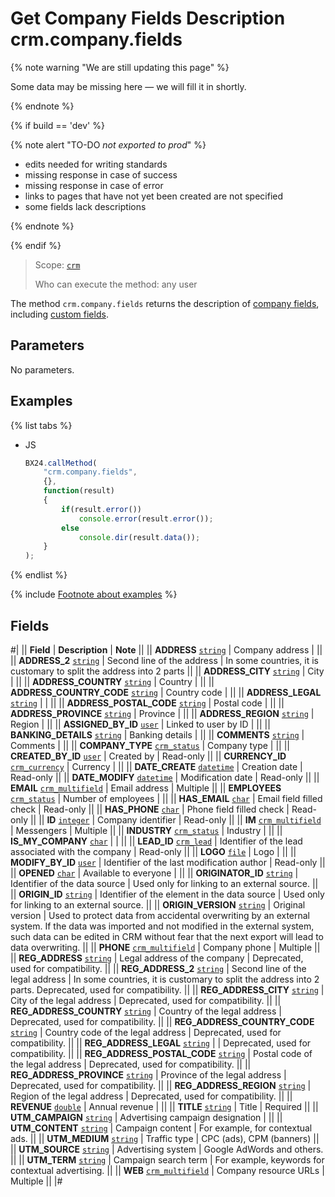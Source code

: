 # Get Company Fields Description crm.company.fields

{% note warning "We are still updating this page" %}

Some data may be missing here — we will fill it in shortly.

{% endnote %}

{% if build == 'dev' %}

{% note alert "TO-DO _not exported to prod_" %}

- edits needed for writing standards
- missing response in case of success
- missing response in case of error
- links to pages that have not yet been created are not specified
- some fields lack descriptions

{% endnote %}

{% endif %}

> Scope: [`crm`](../../scopes/permissions.md)
>
> Who can execute the method: any user

The method `crm.company.fields` returns the description of [company fields](./crm-company-add.md), including [custom fields](./userfields/crm-company-userfield-add.md).

## Parameters

No parameters.

## Examples

{% list tabs %}

- JS

    ```js
    BX24.callMethod(
        "crm.company.fields",
        {},
        function(result)
        {
            if(result.error())
                console.error(result.error());
            else
                console.dir(result.data());
        }
    );
    ```

{% endlist %}

{% include [Footnote about examples](../../../_includes/examples.md) %}

## Fields

#|
|| **Field** | **Description** | **Note** ||
|| **ADDRESS**
[`string`](../../data-types.md) | Company address | ||
|| **ADDRESS_2**
[`string`](../../data-types.md) | Second line of the address | In some countries, it is customary to split the address into 2 parts ||
|| **ADDRESS_CITY**
[`string`](../../data-types.md) | City | ||
|| **ADDRESS_COUNTRY**
[`string`](../../data-types.md) | Country | ||
|| **ADDRESS_COUNTRY_CODE**
[`string`](../../data-types.md) | Country code | ||
|| **ADDRESS_LEGAL**
[`string`](../../data-types.md) | | ||
|| **ADDRESS_POSTAL_CODE**
[`string`](../../data-types.md) | Postal code | ||
|| **ADDRESS_PROVINCE**
[`string`](../../data-types.md) | Province | ||
|| **ADDRESS_REGION**
[`string`](../../data-types.md) | Region | ||
|| **ASSIGNED_BY_ID**
[`user`](../../data-types.md) | Linked to user by ID | ||
|| **BANKING_DETAILS**
[`string`](../../data-types.md) | Banking details | ||
|| **COMMENTS**
[`string`](../../data-types.md) | Comments | ||
|| **COMPANY_TYPE**
[`crm_status`](../../data-types.md) | Company type | ||
|| **CREATED_BY_ID**
[`user`](../../data-types.md) | Created by | Read-only ||
|| **CURRENCY_ID**
[`crm_currency`](../../data-types.md) | Currency | ||
|| **DATE_CREATE**
[`datetime`](../../data-types.md) | Creation date | Read-only ||
|| **DATE_MODIFY**
[`datetime`](../../data-types.md) | Modification date | Read-only ||
|| **EMAIL**
[`crm_multifield`](../../data-types.md) | Email address | Multiple ||
|| **EMPLOYEES**
[`crm_status`](../../data-types.md) | Number of employees | ||
|| **HAS_EMAIL**
[`char`](../../data-types.md) | Email field filled check | Read-only ||
|| **HAS_PHONE**
[`char`](../../data-types.md) | Phone field filled check | Read-only ||
|| **ID**
[`integer`](../../data-types.md) | Company identifier | Read-only ||
|| **IM**
[`crm_multifield`](../../data-types.md) | Messengers | Multiple ||
|| **INDUSTRY**
[`crm_status`](../../data-types.md) | Industry | ||
|| **IS_MY_COMPANY**
[`char`](../../data-types.md) | | ||
|| **LEAD_ID**
[`crm_lead`](../../data-types.md) | Identifier of the lead associated with the company | Read-only ||
|| **LOGO**
[`file`](../../data-types.md) | Logo | ||
|| **MODIFY_BY_ID**
[`user`](../../data-types.md) | Identifier of the last modification author | Read-only ||
|| **OPENED**
[`char`](../../data-types.md) | Available to everyone | ||
|| **ORIGINATOR_ID**
[`string`](../../data-types.md) | Identifier of the data source | Used only for linking to an external source. ||
|| **ORIGIN_ID**
[`string`](../../data-types.md) | Identifier of the element in the data source | Used only for linking to an external source. ||
|| **ORIGIN_VERSION**
[`string`](../../data-types.md) | Original version | Used to protect data from accidental overwriting by an external system. If the data was imported and not modified in the external system, such data can be edited in CRM without fear that the next export will lead to data overwriting. ||
|| **PHONE**
[`crm_multifield`](../../data-types.md) | Company phone | Multiple ||
|| **REG_ADDRESS**
[`string`](../../data-types.md) | Legal address of the company | Deprecated, used for compatibility. ||
|| **REG_ADDRESS_2**
[`string`](../../data-types.md) | Second line of the legal address | In some countries, it is customary to split the address into 2 parts. Deprecated, used for compatibility. ||
|| **REG_ADDRESS_CITY**
[`string`](../../data-types.md) | City of the legal address | Deprecated, used for compatibility. ||
|| **REG_ADDRESS_COUNTRY**
[`string`](../../data-types.md) | Country of the legal address | Deprecated, used for compatibility. ||
|| **REG_ADDRESS_COUNTRY_CODE**
[`string`](../../data-types.md) | Country code of the legal address | Deprecated, used for compatibility. ||
|| **REG_ADDRESS_LEGAL**
[`string`](../../data-types.md) | | Deprecated, used for compatibility. ||
|| **REG_ADDRESS_POSTAL_CODE**
[`string`](../../data-types.md) | Postal code of the legal address | Deprecated, used for compatibility. ||
|| **REG_ADDRESS_PROVINCE**
[`string`](../../data-types.md) | Province of the legal address | Deprecated, used for compatibility. ||
|| **REG_ADDRESS_REGION**
[`string`](../../data-types.md) | Region of the legal address | Deprecated, used for compatibility. ||
|| **REVENUE**
[`double`](../../data-types.md) | Annual revenue | ||
|| **TITLE**
[`string`](../../data-types.md) | Title | Required ||
|| **UTM_CAMPAIGN**
[`string`](../../data-types.md) | Advertising campaign designation | ||
|| **UTM_CONTENT**
[`string`](../../data-types.md) | Campaign content | For example, for contextual ads. ||
|| **UTM_MEDIUM**
[`string`](../../data-types.md) | Traffic type | CPC (ads), CPM (banners) ||
|| **UTM_SOURCE**
[`string`](../../data-types.md) | Advertising system | Google AdWords and others. ||
|| **UTM_TERM**
[`string`](../../data-types.md) | Campaign search term | For example, keywords for contextual advertising. ||
|| **WEB**
[`crm_multifield`](../../data-types.md) | Company resource URLs | Multiple ||
|#